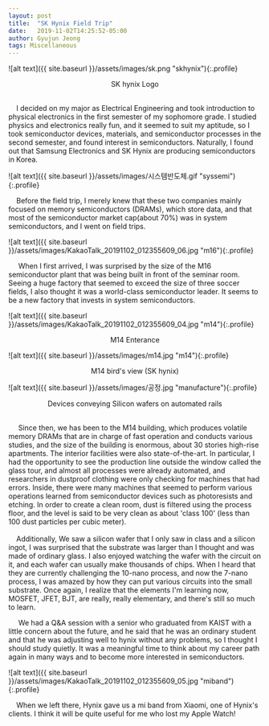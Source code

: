```yaml
---
layout: post
title:  "SK Hynix Field Trip"
date:   2019-11-02T14:25:52-05:00
author: Gyujun Jeong
tags: Miscellaneous
---
```


![alt text]({{ site.baseurl }}/assets/images/sk.png "skhynix"){:.profile}
<center>SK hynix Logo</center>
<br>

&nbsp;&nbsp;&nbsp;&nbsp;I decided on my major as Electrical Engineering and took introduction to physical electronics in the first semester of my sophomore grade. I studied physics and electronics really fun, and it seemed to suit my aptitude, so I took semiconductor devices, materials, and semiconductor processes in the second semester, and found interest in semiconductors. Naturally, I found out that Samsung Electronics and SK Hynix are producing semiconductors in Korea.
 
![alt text]({{ site.baseurl }}/assets/images/시스템반도체.gif "syssemi"){:.profile}
<br>
 
&nbsp;&nbsp;&nbsp;&nbsp;Before the field trip, I merely knew that these two companies mainly focused on memory semiconductors (DRAMs), which store data, and that most of the semiconductor market cap(about 70%) was in system semiconductors, and I went on field trips.
  

![alt text]({{ site.baseurl }}/assets/images/KakaoTalk_20191102_012355609_06.jpg "m16"){:.profile}
<br>
  
&nbsp;&nbsp;&nbsp;&nbsp; When I first arrived, I was surprised by the size of the M16 semiconductor plant that was being built in front of the seminar room. Seeing a huge factory that seemed to exceed the size of three soccer fields, I also thought it was a world-class semiconductor leader. It seems to be a new factory that invests in system semiconductors.
 
![alt text]({{ site.baseurl }}/assets/images/KakaoTalk_20191102_012355609_04.jpg "m14"){:.profile}
<center>M14 Enterance</center>

![alt text]({{ site.baseurl }}/assets/images/m14.jpg "m14"){:.profile}
<center>M14 bird's view (SK hynix)</center>

![alt text]({{ site.baseurl }}/assets/images/공정.jpg "manufacture"){:.profile}
<center>Devices conveying Silicon wafers on automated rails</center>
<br>


&nbsp;&nbsp;&nbsp;&nbsp; Since then, we has been to the M14 building, which produces volatile memory DRAMs that are in charge of fast operation and conducts various studies, and the size of the building is enormous, about 30 stories high-rise apartments. The interior facilities were also state-of-the-art. In particular, I had the opportunity to see the production line outside the window called the glass tour, and almost all processes were already automated, and researchers in dustproof clothing were only checking for machines that had errors. Inside, there were many machines that seemed to perform various operations learned from semiconductor devices such as photoresists and etching. In order to create a clean room, dust is filtered using the process floor, and the level is said to be very clean as about 'class 100' (less than 100 dust particles per cubic meter).
<br>
<br>
&nbsp;&nbsp;&nbsp;&nbsp;Additionally, We saw a silicon wafer that I only saw in class and a silicon ingot, I was surprised that the substrate was larger than I thought and was made of ordinary glass. I also enjoyed watching the wafer with the circuit on it, and each wafer can usually make thousands of chips. When I heard that they are currently challenging the 10-nano process, and now the 7-nano process, I was amazed by how they can put various circuits into the small substrate. Once again, I realize that the elements I'm learning now, MOSFET, JFET, BJT, are really, really elementary, and there's still so much to learn.
    
 
&nbsp;&nbsp;&nbsp;&nbsp; We had a Q&A session with a senior who graduated from KAIST with a little concern about the future, and he said that he was an ordinary student and that he was adjusting well to hynix without any problems, so I thought I should study quietly. It was a meaningful time to think about my career path again in many ways and to become more interested in semiconductors.

![alt text]({{ site.baseurl }}/assets/images/KakaoTalk_20191102_012355609_05.jpg "miband"){:.profile}

&nbsp;&nbsp;&nbsp;&nbsp;When we left there, Hynix gave us a mi band from Xiaomi, one of Hynix's clients. I think it will be quite useful for me who lost my Apple Watch! 
